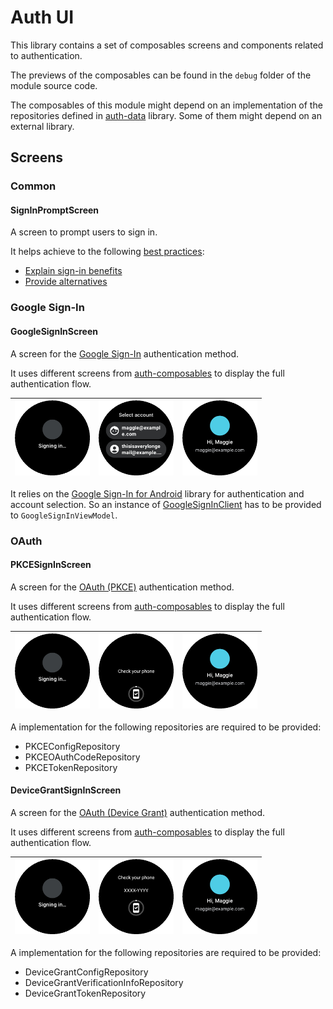 # Auth UI

This library contains a set of composables screens and components related to authentication.

The previews of the composables can be found in the `debug` folder of the module source code.

The composables of this module might depend on an implementation of the repositories defined
in [auth-data](auth-data.md) library. Some of them might depend on an external library.

## Screens

### Common

#### SignInPromptScreen

A screen to prompt users to sign in.

It helps achieve to the following [best practices][best_practices]:

- [Explain sign-in benefits][explain_benefits]
- [Provide alternatives][provide_alternatives]

[best_practices]: https://developer.android.com/training/wearables/apps/auth-wear

[explain_benefits]: https://developer.android.com/training/wearables/design/sign-in#benefits

[provide_alternatives]: https://developer.android.com/training/wearables/design/sign-in#alternatives

### Google Sign-In

#### GoogleSignInScreen

A screen for
the [Google Sign-In](https://developer.android.com/training/wearables/apps/auth-wear#Google-Sign-in)
authentication method.

It uses different screens from [auth-composables](auth-composables.md) to display the full
authentication flow.

| <img src="https://raw.githubusercontent.com/google/horologist/main/docs/auth-composables/sign_in_placeholder_screen.png" height="120" width="120" > | <img src="https://raw.githubusercontent.com/google/horologist/main/docs/auth-composables/select_account_screen.png" height="120" width="120" > | <img src="https://raw.githubusercontent.com/google/horologist/main/docs/auth-composables/signed_in_confirmation_dialog.png" height="120" width="120" > |
|:---------------------------------------------------------------------------------------------------------------------------------------------------:|:----------------------------------------------------------------------------------------------------------------------------------------------:|:------------------------------------------------------------------------------------------------------------------------------------------------------:|

It relies on
the [Google Sign-In for Android](https://developers.google.com/identity/sign-in/android/start)
library for authentication and account selection. So an instance
of [GoogleSignInClient](https://developers.google.com/android/reference/com/google/android/gms/auth/api/signin/GoogleSignInClient)
has to be provided to `GoogleSignInViewModel`.

### OAuth

#### PKCESignInScreen

A screen for
the [OAuth (PKCE)](https://developer.android.com/training/wearables/apps/auth-wear#pkce)
authentication method.

It uses different screens from [auth-composables](auth-composables.md) to display the full
authentication flow.

| <img src="https://raw.githubusercontent.com/google/horologist/main/docs/auth-composables/sign_in_placeholder_screen.png" height="120" width="120" > | <img src="https://raw.githubusercontent.com/google/horologist/main/docs/auth-composables/check_your_phone_screen.png" height="120" width="120" > | <img src="https://raw.githubusercontent.com/google/horologist/main/docs/auth-composables/signed_in_confirmation_dialog.png" height="120" width="120" > |
|:---------------------------------------------------------------------------------------------------------------------------------------------------:|:------------------------------------------------------------------------------------------------------------------------------------------------:|:------------------------------------------------------------------------------------------------------------------------------------------------------:|

A implementation for the following repositories are required to be provided:

- PKCEConfigRepository
- PKCEOAuthCodeRepository
- PKCETokenRepository

#### DeviceGrantSignInScreen

A screen for
the [OAuth (Device Grant)](https://developer.android.com/training/wearables/apps/auth-wear#DAG)
authentication method.

It uses different screens from [auth-composables](auth-composables.md) to display the full
authentication flow.

| <img src="https://raw.githubusercontent.com/google/horologist/main/docs/auth-composables/sign_in_placeholder_screen.png" height="120" width="120" > | <img src="https://raw.githubusercontent.com/google/horologist/main/docs/auth-composables/check_your_phone_screen_code.png" height="120" width="120" > | <img src="https://raw.githubusercontent.com/google/horologist/main/docs/auth-composables/signed_in_confirmation_dialog.png" height="120" width="120" > |
|:---------------------------------------------------------------------------------------------------------------------------------------------------:|:-----------------------------------------------------------------------------------------------------------------------------------------------------:|:------------------------------------------------------------------------------------------------------------------------------------------------------:|

A implementation for the following repositories are required to be provided:

- DeviceGrantConfigRepository
- DeviceGrantVerificationInfoRepository
- DeviceGrantTokenRepository
